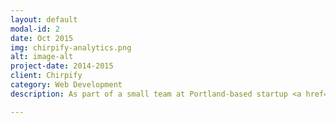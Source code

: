 ```yaml
---
layout: default
modal-id: 2
date: Oct 2015
img: chirpify-analytics.png
alt: image-alt
project-date: 2014-2015
client: Chirpify
category: Web Development
description: As part of a small team at Portland-based startup <a href="https://chirpify.com">Chirpify</a> I focused on backend development for their social media loyalty platform. This platform monitors social media for given 'triggers', automating responses, and notifying third-party point systems.

---
```

